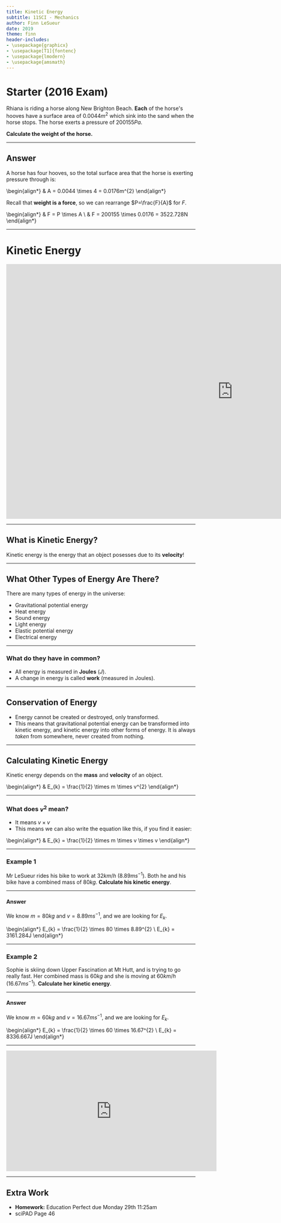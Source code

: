 ```yaml
---
title: Kinetic Energy
subtitle: 11SCI - Mechanics
author: Finn LeSueur
date: 2019
theme: finn
header-includes:
- \usepackage{graphicx}
- \usepackage[T1]{fontenc}
- \usepackage{lmodern}
- \usepackage{amsmath}
---
```


# Starter (2016 Exam)

Rhiana is riding a horse along New Brighton Beach. __Each__ of the horse's hooves have a surface area of $0.0044m^{2}$ which sink into the sand when the horse stops. The horse exerts a pressure of $200155Pa$.

__Calculate the weight of the horse.__


---

## Answer

A horse has four hooves, so the total surface area that the horse is exerting pressure through is:

\begin{align*}
    & A = 0.0044 \times 4 = 0.0176m^{2}
\end{align*}

Recall that  __weight is a force__, so we  can rearrange $P=\frac{F}{A}$ for $F$.

\begin{align*}
    & F = P \times A \\
    & F = 200155 \times 0.0176 = 3522.728N
\end{align*}

---

# Kinetic Energy

<iframe width="1206" height="678" src="https://www.youtube.com/embed/PWNs7i4rEWA" frameborder="0" allow="accelerometer; autoplay; encrypted-media; gyroscope; picture-in-picture" allowfullscreen></iframe>

---

## What is Kinetic Energy?

Kinetic energy is the energy that an object posesses due to its __velocity__!

---

## What Other Types of Energy Are There?

There are many types of energy in the universe:

- Gravitational potential energy
- Heat energy
- Sound energy
- Light energy
- Elastic potential energy
- Electrical energy

---

### What do they have in common?

- All energy is measured in __Joules__ ($J$).
- A change in energy is called __work__  (measured in Joules).

---

## Conservation of Energy

- Energy cannot be created or destroyed, only transformed.
- This means that gravitational potential energy can be transformed into kinetic energy, and kinetic energy into other forms of energy. It is always _taken_ from somewhere, never created from nothing.

---

## Calculating Kinetic Energy

Kinetic energy depends on the __mass__ and __velocity__ of an object.

\begin{align*}
    & E_{k} = \frac{1}{2} \times m \times v^{2}
\end{align*}

---

### What does $v^{2}$ mean?

- It means $v \times v$
- This means we can also write the equation like this, if you find it easier:

\begin{align*}
    & E_{k} = \frac{1}{2} \times m \times v \times v
\end{align*}

---

### Example 1

Mr LeSueur rides his bike to work at $32km/h$ ($8.89ms^{-1}$). Both he and his bike have a combined mass of $80kg$. __Calculate his kinetic energy__.

---

#### Answer

We know $m=80kg$ and $v=8.89ms^{-1}$, and we are looking for $E_{k}$.

\begin{align*}
    E_{k} = \frac{1}{2} \times 80 \times 8.89^{2} \\
    E_{k} = 3161.284J
\end{align*}

---

### Example 2

Sophie is skiing down Upper Fascination at Mt Hutt, and is trying to go really fast. Her combined mass is $60kg$ and she is moving at $60km/h$ ($16.67ms^{-1}$). __Calculate her kinetic energy__.

---

#### Answer

We know $m=60kg$ and $v=16.67ms^{-1}$, and we are looking for $E_{k}$.

\begin{align*}
    E_{k} = \frac{1}{2} \times 60 \times 16.67^{2} \\
    E_{k} = 8336.667J
\end{align*}

---

<iframe width="560" height="321" src="https://www.youtube.com/embed/dYw4meRWGd4" frameborder="0" allow="accelerometer; autoplay; encrypted-media; gyroscope; picture-in-picture" allowfullscreen></iframe>

---

## Extra Work

- __Homework:__ Education Perfect due Monday 29th 11:25am
- sciPAD Page 46

